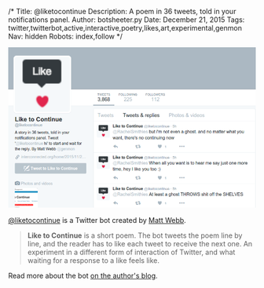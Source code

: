 /*
Title: @liketocontinue
Description: A poem in 36 tweets, told in your notifications panel.
Author: botsheeter.py
Date: December 21, 2015
Tags: twitter,twitterbot,active,interactive,poetry,likes,art,experimental,genmon
Nav: hidden
Robots: index,follow
*/

[![](/content/bots/twitterbots/images/liketocontinue.png)](https://twitter.com/liketocontinue)

[@liketocontinue](https://twitter.com/liketocontinue) is a Twitter bot created by [Matt Webb](https://twitter.com/genmon). 

> **Like to Continue** is a short poem. The bot tweets the poem line by line, and the reader has to like each tweet to receive the next one. An experiment in a different form of interaction of Twitter, and what waiting for a response to a like feels like.

Read more about the bot [on the author's blog](http://interconnected.org/home/2015/11/25/like_to_continue).
